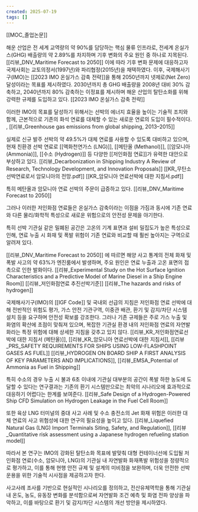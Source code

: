 ```yaml
---
created: 2025-07-19
tags: []
---
```

[[MOC_졸업논문]]

해운 산업은 전 세계 교역량의 약 90%를 담당하는 핵심 물류 인프라로, 전세계 온실가스(GHG) 배출량의 약 2.89%를 차지하며 기후 변화의 주요 원인 중 하나로 지목된다. [[리뷰_DNV_Maritime Forecast to 2050]]
이에 따라 기후 변화 문제에 대응하고자 국제사회는 교토의정서(1997년)와 파리협정(2015년)을 채택하였다. 이후, 국제해사기구(IMO)는 [[2023 IMO 온실가스 감축 전략]]을 통해 2050년까지 넷제로(Net Zero) 달성이라는 목표를 제시하였다. 2030년까지 총 GHG 배출량을 2008년 대비 30% 감축하고, 2040년까지 80% 감축하는 이정표를 제시하며 해운 산업의 탈탄소화를 위해 강력한 규제를 도입하고 있다. [[2023 IMO 온실가스 감축 전략]]

이러한 IMO의 목표를 달성하기 위해서는 선박의 에너지 효율을 높이는 기술적 조치와 함께, 근본적으로 기존의 화석 연료를 대체할 수 있는 새로운 연료의 도입이 필수적이다. , [[리뷰_Greenhouse gas emissions from global shipping, 2013–2015]]  

실제로 신규 발주 선박의 약 49.5%가 대체 연료를 사용할 수 있도록 대비하고 있으며,  현재 친환경 선박 연료로 [[액화천연가스 (LNG)]], [[메탄올 (Methanol)]], [[암모니아 (Ammonia)]], [[수소 (Hydrogen)]] 등 다양한 [[저인화점 연료]]가 유력한 대안으로 부상하고 있다. [[리뷰_Decarbonization in Shipping Industry A Review of Research, Technology Development, and Innovation Proposals]]  [[KR_무탄소 선박연료로서 암모니아의 전망.pdf]] [[KR_암모니아 연료선박에 대한 지침서.pdf]]

특히 메탄올과 암모니아 연료 선박의 주문이 급증하고 있다. [[리뷰_DNV_Maritime Forecast to 2050]]

그러나 이러한 저인화점 연료들은 온실가스 감축이라는 이점을 가짐과 동시에 기존 연료와 다른 물리/화학적 특성으로 새로운 위험으로의 안전성 문제을 야기한다. 

특히 선박 기관실 같은 밀폐된 공간은 고온의 기계 표면과 설비 밀집도가 높은 특성으로 인해, 연료 누출 시 화재 및 폭발 위험이 기존 연료와 비교할 때 훨씬 높아지는 구역으로 알려져 있다.  

[[리뷰_DNV_Maritime Forecast to 2050]] 에 따르면 해양 사고 통계의 전체 화재 및 폭발 사고의 약 63%가 엔진룸에서 발생하며, 주요 원인은 연료 누출과 고온 표면의 접촉으로 인한 발화이다. 
[[리뷰_Experimental Study on the Hot Surface Ignition Characteristics and a Predictive Model of Marine Diesel in a Ship Engine Room]]  [[리뷰_저인화점연료 추진선박기준]] [[리뷰_The hazards and risks of hydrogen]] 



국제해사기구(IMO)의 [[IGF Code]] 및 국내외 선급의 지침은 저인화점 연료 선박에 대해 전반적인 위험도 평가, 가스 안전 기관구역, 이중관 배관, 환기 및 감지/차단 시스템 설치 등을 요구하며 안전성 확보를 강조한다. 그러나 기존 규제들은 주로 가스 누출 및 화염의 확산에 초점이 맞춰져 있으며, 복잡한 기관실 환경 내의 저인화점 연료의 자연발화라는 특정 위험에 대해 상세한 지침을 갖추고 있지 않다. [[리뷰_KR_저인화점연료선박에 대한 지침서 (메탄올)]], [[리뷰_KR_암모니아 연료선박에 대한 지침서]], [[리뷰_PRS_SAFETY REQUIREMENTS FOR SHIPS USING LOW-FLASHPOINT GASES AS FUEL]] [[리뷰_HYDROGEN ON BOARD SHIP A FIRST ANALYSIS OF KEY PARAMETERS AND IMPLICATIONS]], [[리뷰_EMSA_Potential of Ammonia as Fuel in Shipping]]

특히 수소의 경우 누출 시 불과 6초 이내에 기관실 대부분의 공간이 폭발 하한 농도에 도달할 수 있다는 연구결과는 기존의 환기 시스템만으로는 최악의 시나리오에 효과적으로 대응하기 어렵다는 한계를 보여준다. [[리뷰_Safe Design of a Hydrogen-Powered Ship CFD Simulation on Hydrogen Leakage in the Fuel Cell Room]]

또한 육상 LNG 터미널의 중대 사고 사례 및 수소 충전소의 Jet 화재 위험은 이러한 대체 연료의 사고 위험성에 대한 연구의 필요성을 높이고 있다. [[리뷰_Liquefied Natural Gas (LNG) Import Terminals Siting, Safety, and Regulation]], [[리뷰_Quantitative risk assessment using a Japanese hydrogen refueling station model]]

따라서 본 연구는 IMO의 강화된 탈탄소화 목표에 발맞춰 대형 컨테이너선에 도입될 저인화점 연료(수소, 암모니아, LNG)의 기관실 내 자연발화 화재폭발 위험성을 정량적으로 평가하고, 이를 통해 현행 안전 규제 및 설계의 미비점을 보완하며, 더욱 안전한 선박 운용을 위한 기술적 시사점을 제공하고자 한다. 

사고사례 조사를 기반으로 현실적인 시나리오를 정의하고, 전산유체역학을 통해 기관실 내 온도, 농도, 유동장 변화를 분석함으로써 자연발화 조건 예측 및 화염 전파 양상을 파악하고, 이를 바탕으로 환기 및 감지/차단 시스템의 개선 방안을 제시하였다. 


